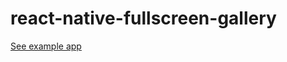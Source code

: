 # react-native-fullscreen-gallery

[See example app](https://github.com/vandetho/react-native-fullscreen-gallery-example)


